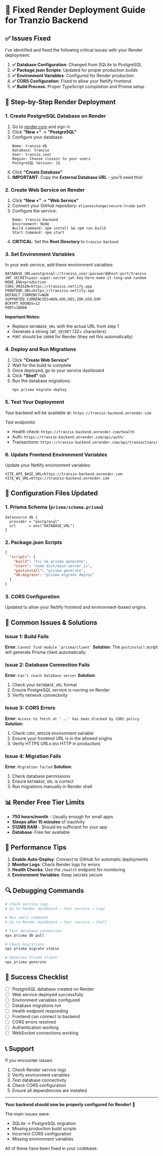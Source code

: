 # 🚀 Fixed Render Deployment Guide for Tranzio Backend

## ✅ Issues Fixed

I've identified and fixed the following critical issues with your Render deployment:

1. **✅ Database Configuration**: Changed from SQLite to PostgreSQL
2. **✅ Package.json Scripts**: Updated for proper production builds
3. **✅ Environment Variables**: Configured for Render production
4. **✅ CORS Configuration**: Fixed to allow your Netlify frontend
5. **✅ Build Process**: Proper TypeScript compilation and Prisma setup

## 🚀 Step-by-Step Render Deployment

### 1. Create PostgreSQL Database on Render

1. Go to [render.com](https://render.com) and sign in
2. Click **"New +"** → **"PostgreSQL"**
3. Configure your database:
   ```
   Name: tranzio-db
   Database: tranzio
   User: tranzio_user
   Region: Choose closest to your users
   PostgreSQL Version: 15
   ```
4. Click **"Create Database"**
5. **IMPORTANT**: Copy the **External Database URL** - you'll need this!

### 2. Create Web Service on Render

1. Click **"New +"** → **"Web Service"**
2. Connect your GitHub repository: `elianexchange/secure-trade-path`
3. Configure the service:
   ```
   Name: tranzio-backend
   Environment: Node
   Build Command: npm install && npm run build
   Start Command: npm start
   ```
4. **CRITICAL**: Set the **Root Directory** to `tranzio-backend`

### 3. Set Environment Variables

In your web service, add these environment variables:

```
DATABASE_URL=postgresql://tranzio_user:password@host:port/tranzio
JWT_SECRET=your-super-secret-jwt-key-here-make-it-long-and-random
NODE_ENV=production
CORS_ORIGIN=https://tranzzio.netlify.app
FRONTEND_URL=https://tranzzio.netlify.app
DEFAULT_CURRENCY=NGN
SUPPORTED_CURRENCIES=NGN,GHS,KES,ZAR,USD,EUR
BCRYPT_ROUNDS=12
PORT=10000
```

**Important Notes:**
- Replace `DATABASE_URL` with the actual URL from step 1
- Generate a strong `JWT_SECRET` (32+ characters)
- `PORT` should be `10000` for Render (they set this automatically)

### 4. Deploy and Run Migrations

1. Click **"Create Web Service"**
2. Wait for the build to complete
3. Once deployed, go to your service dashboard
4. Click **"Shell"** tab
5. Run the database migrations:
   ```bash
   npx prisma migrate deploy
   ```

### 5. Test Your Deployment

Your backend will be available at: `https://tranzio-backend.onrender.com`

Test endpoints:
- Health check: `https://tranzio-backend.onrender.com/health`
- Auth: `https://tranzio-backend.onrender.com/api/auth/`
- Transactions: `https://tranzio-backend.onrender.com/api/transactions/`

### 6. Update Frontend Environment Variables

Update your Netlify environment variables:

```
VITE_API_BASE_URL=https://tranzio-backend.onrender.com
VITE_WS_URL=https://tranzio-backend.onrender.com
```

## 🔧 Configuration Files Updated

### 1. Prisma Schema (`prisma/schema.prisma`)
```prisma
datasource db {
  provider = "postgresql"
  url      = env("DATABASE_URL")
}
```

### 2. Package.json Scripts
```json
{
  "scripts": {
    "build": "tsc && prisma generate",
    "start": "node dist/main-server.js",
    "postinstall": "prisma generate",
    "db:migrate": "prisma migrate deploy"
  }
}
```

### 3. CORS Configuration
Updated to allow your Netlify frontend and environment-based origins.

## 🚨 Common Issues & Solutions

### Issue 1: Build Fails
**Error**: `Cannot find module 'prisma/client'`
**Solution**: The `postinstall` script will generate Prisma client automatically.

### Issue 2: Database Connection Fails
**Error**: `Can't reach database server`
**Solution**: 
1. Check your `DATABASE_URL` format
2. Ensure PostgreSQL service is running on Render
3. Verify network connectivity

### Issue 3: CORS Errors
**Error**: `Access to fetch at '...' has been blocked by CORS policy`
**Solution**: 
1. Check `CORS_ORIGIN` environment variable
2. Ensure your frontend URL is in the allowed origins
3. Verify HTTPS URLs (no HTTP in production)

### Issue 4: Migration Fails
**Error**: `Migration failed`
**Solution**:
1. Check database permissions
2. Ensure `DATABASE_URL` is correct
3. Run migrations manually in Render shell

## 📊 Render Free Tier Limits

- **750 hours/month** - Usually enough for small apps
- **Sleeps after 15 minutes** of inactivity
- **512MB RAM** - Should be sufficient for your app
- **Database**: Free tier available

## 🚀 Performance Tips

1. **Enable Auto-Deploy**: Connect to GitHub for automatic deployments
2. **Monitor Logs**: Check Render logs for errors
3. **Health Checks**: Use the `/health` endpoint for monitoring
4. **Environment Variables**: Keep secrets secure

## 🔍 Debugging Commands

```bash
# Check service logs
# Go to Render dashboard → Your service → Logs

# Run shell commands
# Go to Render dashboard → Your service → Shell

# Test database connection
npx prisma db pull

# Check migrations
npx prisma migrate status

# Generate Prisma client
npx prisma generate
```

## 🎉 Success Checklist

- [ ] PostgreSQL database created on Render
- [ ] Web service deployed successfully
- [ ] Environment variables configured
- [ ] Database migrations run
- [ ] Health endpoint responding
- [ ] Frontend can connect to backend
- [ ] CORS errors resolved
- [ ] Authentication working
- [ ] WebSocket connections working

## 📞 Support

If you encounter issues:
1. Check Render service logs
2. Verify environment variables
3. Test database connectivity
4. Check CORS configuration
5. Ensure all dependencies are installed

---

**Your backend should now be properly configured for Render! 🎉**

The main issues were:
- SQLite → PostgreSQL migration
- Missing production build scripts
- Incorrect CORS configuration
- Missing environment variables

All of these have been fixed in your codebase.

